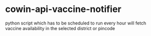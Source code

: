 # cowin-api-vaccine-notifier
python script which has to be scheduled to run every hour will fetch vaccine availability in the selected district or pincode
